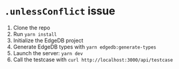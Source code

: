 # `.unlessConflict` issue

1. Clone the repo
2. Run `yarn install`
3. Initialize the EdgeDB project
4. Generate EdgeDB types with `yarn edgedb:generate-types`
6. Launch the server: `yarn dev`
7. Call the testcase with `curl http://localhost:3000/api/testcase`
